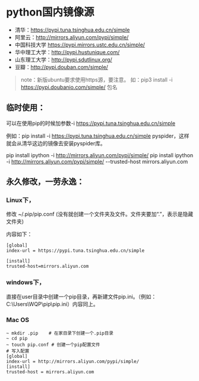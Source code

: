 
# python国内镜像源


+ 清华：https://pypi.tuna.tsinghua.edu.cn/simple
+ 阿里云：http://mirrors.aliyun.com/pypi/simple/
+ 中国科技大学 https://pypi.mirrors.ustc.edu.cn/simple/
+ 华中理工大学：http://pypi.hustunique.com/
+ 山东理工大学：http://pypi.sdutlinux.org/ 
+ 豆瓣：http://pypi.douban.com/simple/

>note：新版ubuntu要求使用https源，要注意。
 如：pip3 install -i https://pypi.doubanio.com/simple/ 包名

 
## 临时使用：

 可以在使用pip的时候加参数-i https://pypi.tuna.tsinghua.edu.cn/simple

 例如：pip install -i https://pypi.tuna.tsinghua.edu.cn/simple pyspider，这样就会从清华这边的镜像去安装pyspider库。
 
 pip install ipython -i http://mirrors.aliyun.com/pypi/simple/
 pip install ipython -i http://mirrors.aliyun.com/pypi/simple/ --trusted-host mirrors.aliyun.com

## 永久修改，一劳永逸：

### Linux下，

修改 ~/.pip/pip.conf (没有就创建一个文件夹及文件。文件夹要加“.”，表示是隐藏文件夹)

内容如下：

```
[global]
index-url = https://pypi.tuna.tsinghua.edu.cn/simple

[install]
trusted-host=mirrors.aliyun.com
```

### windows下，

直接在user目录中创建一个pip目录，再新建文件pip.ini。（例如：C:\Users\WQP\pip\pip.ini）内容同上。

### Mac OS

```
~ mkdir .pip	# 在家目录下创建一个.pip目录
~ cd pip
~ touch pip.conf # 创建一个pip配置文件
# 写入配置
[global]
index-url = http://mirrors.aliyun.com/pypi/simple/
[install]
trusted-host = mirrors.aliyun.com
```


